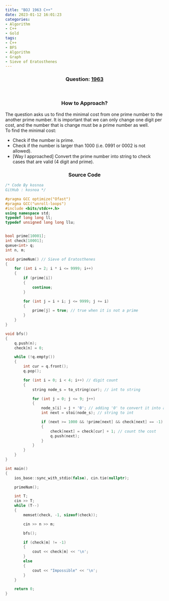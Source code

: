 ```yaml
---
title: "BOJ 1963 C++"
date: 2023-01-12 16:01:23
categories:
- Algorithm
- C++
- Gold
tags:
- C++
- BFS
- Algorithm
- Graph
- Sieve of Eratosthenes
---
```


### <center>Question: <a href="https://www.acmicpc.net/problem/1963">1963 </a> </center>
<br/>

### <center>How to Approach?</center>
The question asks us to find the minimal cost from one prime number to the another prime number. It is important that we can only change one digit per cost, and the number that is change must be a prime number as well.
<br/> To find the minimal cost:
* Check if the number is prime.
* Check if the number is larger than 1000 (i.e. 0991 or 0002 is not allowed).
* [Way I approached] Convert the prime number into string to check cases that are valid (4 digit and prime).

### <center>Source Code</center>
``` cpp
/* Code By kosnoa
GitHub : kosnoa */

#pragma GCC optimize("Ofast")
#pragma GCC("unroll-loops")
#include <bits/stdc++.h>
using namespace std;
typedef long long ll;
typedef unsigned long long llu;


bool prime[10001];
int check[10001];
queue<int> q;
int n, m;

void primeNum() // Sieve of Eratosthenes
{
    for (int i = 2; i * i <= 9999; i++)
    {
        if (prime[i])
        {
            continue;
        }

        for (int j = i + i; j <= 9999; j += i)
        {
            prime[j] = true; // true when it is not a prime
        }
    }
}

void bfs()
{
    q.push(n);
    check[n] = 0;

    while (!q.empty())
    {
        int cur = q.front();
        q.pop();

        for (int i = 0; i < 4; i++) // digit count
        {
            string node_s = to_string(cur); // int to string

            for (int j = 0; j <= 9; j++)
            {
                node_s[i] = j + '0'; // adding '0' to convert it into a number (ascii code)
                int next = stoi(node_s); // string to int

                if (next >= 1000 && !prime[next] && check[next] == -1) // validation check
                {
                    check[next] = check[cur] + 1; // count the cost
                    q.push(next);
                }
            }
        }
    }
}

int main()
{
    ios_base::sync_with_stdio(false), cin.tie(nullptr);

    primeNum();

    int T;
    cin >> T;
    while (T--)
    {
        memset(check, -1, sizeof(check));

        cin >> n >> m;

        bfs();

        if (check[m] != -1)
        {
            cout << check[m] << '\n';
        }
        else
        {
            cout << "Impossible" << '\n';
        }
    }

    return 0;
}
```


